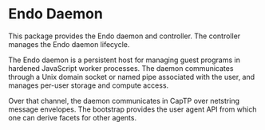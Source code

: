 # Endo Daemon

This package provides the Endo daemon and controller.
The controller manages the Endo daemon lifecycle.

The Endo daemon is a persistent host for managing guest programs in hardened
JavaScript worker processes.
The daemon communicates through a Unix domain socket or named pipe associated
with the user, and manages per-user storage and compute access.

Over that channel, the daemon communicates in CapTP over netstring message
envelopes.
The bootstrap provides the user agent API from which one can derive facets for
other agents.
